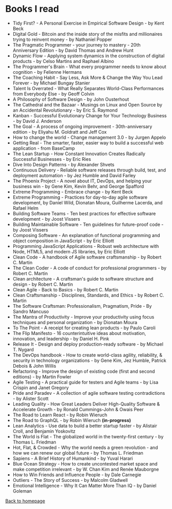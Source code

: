# Books I read

- Tidy First? - A Personal Exercise in Empirical Software Design - by Kent Beck
- Digital Gold - Bitcoin and the inside story of the misfits and millionaires trying to reinvent money - by Nathaniel Popper
- The Pragmatic Programmer - your journey to mastery - 20th Anniversary Edition - by David Thomas and Andrew Hunt
- Dynamic Flow - Applying system dynamics in the construction of digital products - by Celso Martins and Raphael Albino
- The Programmer's Brain - What every programmer needs to know about cognition - by Felienne Hermans
- The Coaching Habit - Say Less, Ask More & Change the Way You Lead Forever - by Michael Bungay Stanier
- Talent Is Overrated - What Really Separates World-Class Performances from Everybody Else - by Geoff Colvin
- A Philosophy of Software Design - by John Ousterhout
- The Cathedral and the Bazaar - Musings on Linux and Open Source by an Accidental Revolutionary - by Eric S. Raymond 
- Kanban - Successful Evolutionary Change for Your Technology Business - by David J. Anderson
- The Goal - A process of ongoing improvement - 30th-anniversary edition - by Eliyahu M. Goldratt and Jeff Cox
- How to change the world - Change management 3.0 - by Jurgen Appelo
- Getting Real - The smarter, faster, easier way to build a successful web application - from BaseCamp
- The Lean Startup - How Constant Innovation Creates Radically Successful Businesses - by Eric Ries
- Dive Into Design Patterns - by Alexander Shvets
- Continuous Delivery - Reliable software releases through build, test, and deployment automation - by Jez Humble and David Farley
- The Phoenix Project - A novel about IT, DevOps, and helping your business win - by Gene Kim, Kevin Behr, and George Spafford
- Extreme Programming - Embrace change - by Kent Beck
- Extreme Programming - Practices for day-to-day agile software development, by Daniel Wild, Dionatan Moura, Guilherme Lacerda, and Rafael Helm
- Building Software Teams - Ten best practices for effective software development - by Joost Vissers
- Building Maintainable Software - Ten guidelines for future-proof code - by Joost Vissers
- Composing Software - An explanation of functional programming and object composition in JavaScript - by Eric Elliott
- Programming JavaScript Applications - Robust web architecture with Node, HTML5, and modern JS libraries, by Eric Elliott
- Clean Code - A handbook of Agile software craftsmanship - by Robert C. Martin
- The Clean Coder - A code of conduct for professional programmers - by Robert C. Martin
- Clean architecture - A craftsman's guide to software structure and design - by Robert C. Martin
- Clean Agile - Back to Basics - by Robert C. Martin
- Clean Craftsmanship - Disciplines, Standards, and Ethics - by Robert C. Martin
- The Software Craftsman: Professionalism, Pragmatism, Pride - By Sandro Mancuso
- The Mantra of Productivity - Improve your productivity using focus techniques and personal organization - by Dionatan Moura
- To The Point - A receipt for creating lean products - by Paulo Caroli
- The Flip Manifesto - 16 counterintuitive ideas about motivation, innovation, and leadership - by Daniel H. Pink
- Release It - Design and deploy production-ready software - by Michael T. Nygard
- The DevOps handbook - How to create world-class agility, reliability, & security in technology organizations - by Gene Kim, Jez Humble, Patrick Debois & John Willis
- Refactoring - Improve the design of existing code (first and second editions) - by Martin Fowler
- Agile Testing - A practical guide for testers and Agile teams - by Lisa Crispin and Janet Gregory
- Pride and Paradev - A collection of agile software testing contradictions - by Alister Scott
- Leading Quality - How Great Leaders Deliver High-Quality Software & Accelerate Growth - by Ronald Cummings-John & Owais Peer 
- The Road to Learn React - by Robin Wieruch
- The Road to GraphQL - by Robin Wieruch **(in-progress)**
- Lean Analytics - Use data to build a better startup faster - by Alistair Croll, and Benjamin Yoskovitz
- The World is Flat - The globalized world in the twenty-first century - by Thomas L. Friedman
- Hot, Flat, & Crowded - Why the world needs a green revolution - and how we can renew our global future - by Thomas L. Friedman
- Sapiens - A Brief History of Humankind - by Yuval Harari
- Blue Ocean Strategy - How to create uncontested market space and make competition irrelevant - by W. Chan Kim and Renée Mauborgne
- How to Win Friends and Influence People - by Dale Carnegie
- Outliers - The Story of Success - by Malcolm Gladwell
- Emotional Intelligence - Why It Can Matter More Than IQ - by Daniel Goleman

[Back to homepage](../README.md)
